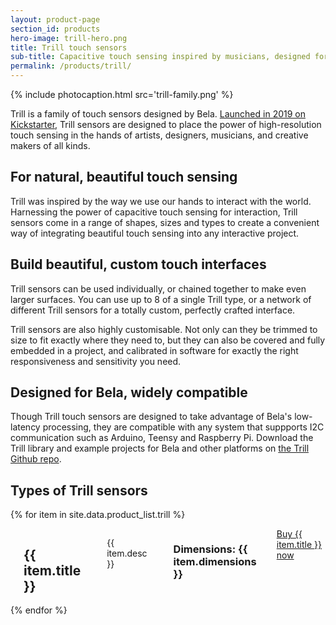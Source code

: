 ```yaml
---
layout: product-page
section_id: products
hero-image: trill-hero.png
title: Trill touch sensors
sub-title: Capacitive touch sensing inspired by musicians, designed for makers
permalink: /products/trill/
---
```


{% include photocaption.html src='trill-family.png' %}

Trill is a family of touch sensors designed by Bela. [Launched in 2019 on Kickstarter](https://www.kickstarter.com/projects/423153472/trill-touch-sensing-for-makers?ref=5h34wt&token=6b96b598), Trill sensors are designed to place the power of high-resolution touch sensing in the hands of artists, designers, musicians, and creative makers of all kinds.

<h2>For natural, beautiful touch sensing</h2>

Trill was inspired by the way we use our hands to interact with the world. Harnessing the power of capacitive touch sensing for interaction, Trill sensors come in a range of shapes, sizes and types to create a convenient way of integrating beautiful touch sensing into any interactive project.

<h2>Build beautiful, custom touch interfaces</h2>

Trill sensors can be used individually, or chained together to make even larger surfaces. You can use up to 8 of a single Trill type, or a network of different Trill sensors for a totally custom, perfectly crafted interface.

Trill sensors are also highly customisable. Not only can they be trimmed to size to fit exactly where they need to, but they can also be covered and fully embedded in a project, and calibrated in software for exactly the right responsiveness and sensitivity you need.

<h2>Designed for Bela, widely compatible</h2>

Though Trill touch sensors are designed to take advantage of Bela's low-latency processing, they are compatible with any system that suppports I2C communication such as Arduino, Teensy and Raspberry Pi. Download the Trill library and example projects for Bela and other platforms on <a href="https://learn.bela.io/products/trill/about-trill/">the Trill Github repo</a>.

<h2>Types of Trill sensors</h2>

{% for item in site.data.product_list.trill %}
<div class='row product-item'>
    <div class='medium-4 columns'>
      <img class="fadeinleft" alt="" src="{{ site.baseurl }}/images/products/trill/{{ item.image }}"/>
    </div>
    <div class='medium-8 columns'>
      <div class='spacing'></div>
      <h2>{{ item.title }}</h2>
      <div class='spacing'></div>
      <p>{{ item.desc }}</p>
      <div class='spacing'></div>
      <h3>Dimensions: {{ item.dimensions }}</h3>
      <a class='button buy' href="{{ item.url }}" target='_blank'>Buy {{ item.title }} now <i class='fas fa-arrow-right'></i></a>
  </div>
</div>
{% endfor %}

